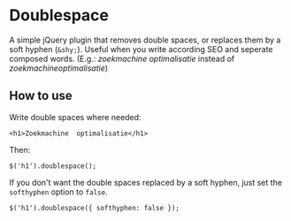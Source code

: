 Doublespace
===========

A simple jQuery plugin that removes double spaces, or replaces them by a soft hyphen (`&shy;`). Useful when you write according SEO and seperate composed words. (E.g.: *zoekmachine optimalisatie* instead of *zoekmachineoptimalisatie*)

How to use
----------

Write double spaces where needed: 

`<h1>Zoekmachine  optimalisatie</h1>`

Then: 

`$('h1').doublespace();`

If you don't want the double spaces replaced by a soft hyphen, just set the `softhyphen` option to `false`. 

`$('h1').doublespace({
	softhyphen: false
});`